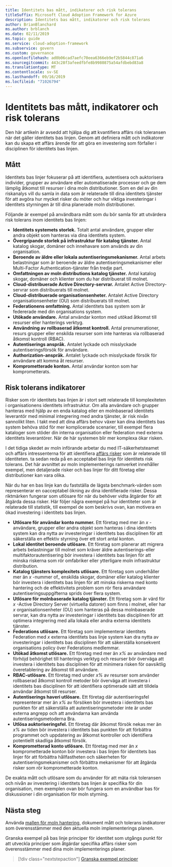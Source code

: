 ```yaml
---
title: Identitets bas mått, indikatorer och risk tolerans
titleSuffix: Microsoft Cloud Adoption Framework for Azure
description: Identitets bas mått, indikatorer och risk tolerans
author: BrianBlanchard
ms.author: brblanch
ms.date: 02/11/2019
ms.topic: guide
ms.service: cloud-adoption-framework
ms.subservice: govern
ms.custom: governance
ms.openlocfilehash: ad0b06cad7aefc70eea6366eb9ef2b5844c871a6
ms.sourcegitcommit: 443c28f3afeedfbfe8b9980875a54afdbebd83a8
ms.translationtype: MT
ms.contentlocale: sv-SE
ms.lasthandoff: 09/16/2019
ms.locfileid: "71026794"
---
```

# <a name="identity-baseline-metrics-indicators-and-risk-tolerance"></a>Identitets bas mått, indikatorer och risk tolerans

Den här artikeln är avsedd att hjälpa dig att kvantifiera affärs risk toleransen när det gäller identitets bas linjen. Genom att definiera mått och indikatorer kan du skapa ett affärs ärende för att göra en investering som förfaller i disciplinen för identitets bas linjen.

## <a name="metrics"></a>Mått

Identitets bas linjer fokuserar på att identifiera, autentisera och auktorisera individer, grupper av användare eller automatiserade processer och ge dem lämplig åtkomst till resurser i dina moln distributioner. Som en del av din riskanalys vill du samla in data som är relaterade till dina identitets tjänster för att avgöra hur mycket risker du möter och hur viktiga investeringar i identitets styrningen är till dina planerade moln distributioner.

Följande är exempel på användbara mått som du bör samla för att utvärdera risk tolerans inom identitets bas linjen:

- **Identitets systemets storlek.** Totalt antal användare, grupper eller andra objekt som hanteras via dina identitets system.
- **Övergripande storlek på infrastruktur för katalog tjänster.** Antal katalog skogar, domäner och innehavare som används av din organisation.
- **Beroende av äldre eller lokala autentiseringsmekanismer.** Antal arbets belastningar som är beroende av äldre autentiseringsmekanismer eller Multi-Factor Authentication-tjänster från tredje part.
- **Omfattningen av moln distributions katalog tjänster.** Antal katalog skogar, domäner och klienter som du har distribuerat till molnet.
- **Cloud-distribuerade Active Directory-servrar.** Antalet Active Directory-servrar som distribuerats till molnet.
- **Cloud-distribuerade organisationsenheter.** Antalet Active Directory organisationsenheter (OU) som distribuerats till molnet.
- **Federationens omfattning.** Antal identitets bas system som är federerade med din organisations system.
- **Utökade användare.** Antal användar konton med utökad åtkomst till resurser eller hanterings verktyg.
- **Användning av rollbaserad åtkomst kontroll.** Antal prenumerationer, resurs grupper eller enskilda resurser som inte hanteras via rollbaserad åtkomst kontroll (RBAC).
- **Autentiserings anspråk.** Antalet lyckade och misslyckade autentiseringsförsök för användare.
- **Authorization-anspråk.** Antalet lyckade och misslyckade försök för användare att komma åt resurser.
- **Komprometterade konton.** Antal användar konton som har komprometterats.

## <a name="risk-tolerance-indicators"></a>Risk tolerans indikatorer

Risker som rör identitets bas linjen är i stort sett relaterade till komplexiteten i organisationens identitets infrastruktur. Om alla användare och grupper hanteras med hjälp av en enda katalog eller en molnbaserad identitets leverantör med minimal integrering med andra tjänster, är risk nivån sannolikt liten. I takt med att dina affärs behov växer kan dina identitets bas system behöva stöd för mer komplicerade scenarier, till exempel flera kataloger som stöder din interna organisation eller federation med externa identitets leverantörer. När de här systemen blir mer komplexa ökar risken.

I det tidiga skedet av moln införande arbetar du med IT-säkerhetsteamet och affärs intressenterna för att identifiera [affärs risker](./business-risks.md) som är relaterade till identiteten. ta sedan reda på en acceptabel bas linje för identitets risk tolerans. Det här avsnittet av moln implementerings ramverket innehåller exempel, men detaljerade risker och bas linjer för ditt företag eller distributioner kan vara olika.

När du har en bas linje kan du fastställa de lägsta benchmark-värden som representerar en oacceptabel ökning av dina identifierade risker. Dessa riktmärken fungerar som utlösare för när du behöver vidta åtgärder för att åtgärda dessa risker. Här följer några exempel på hur identiteter som är relaterade till statistik, till exempel de som beskrivs ovan, kan motivera en ökad investering i identitets bas linjen.

- **Utlösare för användar konto nummer.** Ett företag med mer än _x_ -användare, grupper eller andra objekt som hanteras i dina identitets system kan dra nytta av investeringar i identitets bas disciplinen för att säkerställa en effektiv styrning över ett stort antal konton.
- **Lokal identitet beroende utlösare.** Ett företag som planerar att migrera arbets belastningar till molnet som kräver äldre autentiserings-eller multifaktorautentisering bör investera i identitets bas linjen för att minska riskerna som rör omfabriker eller ytterligare moln infrastruktur distribution.
- **Katalog tjänsters komplexitets utlösare.** Ett företag som underhåller mer än _x_ -nummer of_ enskilda skogar, domäner eller katalog klienter bör investera i identitets bas linjen för att minska riskerna med konto hantering och de effektivitets problem som rör flera användare autentiseringsuppgifterna sprids över flera system.
- **Utlösare för molnbaserade katalog tjänster.** Ett företag som är värd för _x_ -Active Directory Server (virtuella datorer) som finns i molnet, eller har _x_ organisationsenheter (OU) som hanteras på dessa molnbaserade servrar, kan dra nytta av investeringar i identitets bas disciplinen för att optimera integrering med alla lokala eller andra externa identitets tjänster.
- **Federations utlösare.** Ett företag som implementerar identitets Federation med _x_ externa identitets bas linje system kan dra nytta av investeringar i identitets bas disciplinen för att säkerställa konsekvent organisations policy över Federations medlemmar.
- **Utökad åtkomst utlösare.** Ett företag med mer än _x%_ av användare med förhöjd behörighet till hanterings verktyg och resurser bör överväga att investera i identitets bas disciplinen för att minimera risken för oavsiktlig överetablering av åtkomst till användare.
- **RBAC-utlösare.** Ett företag med under _x%_ av resurser som använder rollbaserad åtkomst kontroll metoder bör överväga att investera i identitets bas disciplinen för att identifiera optimerade sätt att tilldela användar åtkomst till resurser.
- **Autentiserings haveri utlösare.** Ett företag där autentiseringsfel representerar mer än _x%_ av försöken bör investera i identitets bas punkten för att säkerställa att autentiseringsmetoder inte är under externa angrepp och att användarna kan använda autentiseringsmetoderna Bra.
- **Utlösa auktoriseringsfel.** Ett företag där åtkomst försök nekas mer än _x%_ av tiden bör investera i identitets bas punkten för att förbättra programmet och uppdatering av åtkomst kontroller och identifiera potentiellt skadliga åtkomst försök.
- **Komprometterad konto utlösare.** Ett företag med mer än _x_ komprometterade konton bör investera i bas linjen för identitets bas linjer för att förbättra hållfastheten och säkerheten för autentiseringsmekanismer och förbättra mekanismer för att åtgärda risker som rör komprometterade konton.

De exakta mått och utlösare som du använder för att mäta risk toleransen och nivån av investering i identitets bas linjen är specifika för din organisation, men exemplen ovan bör fungera som en användbar bas för diskussioner i din organisation för moln styrning.

## <a name="next-steps"></a>Nästa steg

Använda [mallen för moln hantering](./template.md), dokument mått och tolerans indikatorer som överensstämmer med den aktuella moln implementerings planen.

Granska exempel på bas linje principer för identitet som utgångs punkt för att utveckla principer som åtgärdar specifika affärs risker som överensstämmer med dina moln implementerings planer.

> [!div class="nextstepaction"]
> [Granska exempel principer](./policy-statements.md)
